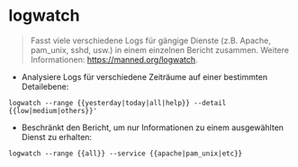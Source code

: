 # logwatch

> Fasst viele verschiedene Logs für gängige Dienste (z.B. Apache, pam_unix, sshd, usw.) in einem einzelnen Bericht zusammen.
> Weitere Informationen: <https://manned.org/logwatch>.

- Analysiere Logs für verschiedene Zeiträume auf einer bestimmten Detailebene:

`logwatch --range {{yesterday|today|all|help}} --detail {{low|medium|others}}'`

- Beschränkt den Bericht, um nur Informationen zu einem ausgewählten Dienst zu erhalten:

`logwatch --range {{all}} --service {{apache|pam_unix|etc}}`
